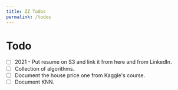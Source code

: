 ```yaml
---
title: ZZ Todos
permalink: /todos
---
```


# Todo

- [ ] 2021 - Put resume on S3 and link it from here and from LinkedIn.
- [ ] Collection of algorithms.
- [ ] Document the house price one from Kaggle's course.
- [ ] Document KNN.